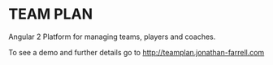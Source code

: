 # TEAM PLAN

Angular 2 Platform for managing teams, players and coaches.

To see a demo and further details go to http://teamplan.jonathan-farrell.com

